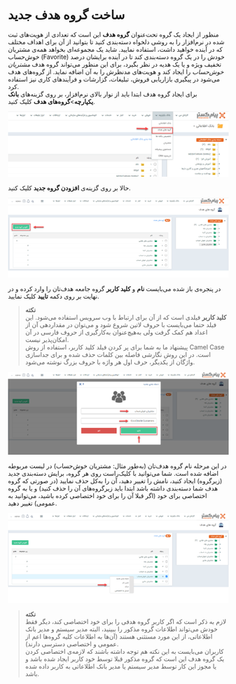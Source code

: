 # ساخت گروه هدف جدید
منظور از ایجاد یک گروه تحت‌عنوان **گروه هدف** این است که تعدادی از هویت‌های ثبت شده در نرم‌افزار را به روشی دلخواه دسته‌بندی کنید تا بتوانید از آن برای اهداف مختلف که در آینده خواهید داشت، استفاده نمایید. شاید یک مجموعه‌ای بخواهد همه‌ی مشتریان خوش‌حساب (Favorite) خودش را در یک گروه دسته‌بندی کند تا در آینده برایشان درصد تخفیف ویژه و یا یک هدیه‌ در نظر بگیرد، برای این منظور می‌تواند گروه هدف *مشتریان خوش‌حساب* را ایجاد کند و هویت‌های مدنظرش را به آن اضافه نماید. از گروه‌های هدف می‌شود در پیگیری بازاریابی فروش، تبلیغات، گزارشات و فرآیندهای کاری نیز استفاده کرد. <br>
‌برای ایجاد گروه هدف ابتدا باید از نوار بالای نرم‌افزار، بر روی گزینه‌‌های **بانک یکپارچه**>**گروه‌های هدف** کلیک کنید.<br>

![انتخاب گزینه‌ی گروه‌های هدف](SelectingTheOptionOfTargetGroups.png) 

حالا بر روی گزینه‌ی **افزودن گروه جدید** کلیک کنید.<br>

 ![ایجاد گروه هدف جدید](SelectTheOptionToAddaNewTargetGroup.png)

 در پنجره‌ی باز شده می‌بایست **نام** و **کلید کاربر** گروه جامعه هدف‌تان را وارد کرده و در نهایت بر روی دکمه **تایید** کلیک نمایید.<br>
 > **نکته**<br>
 > **کلید کاربر** فیلدی است که از آن برای ارتباط با وب سرویس استفاده می‌شود. این فیلد حتما می‌بایست با حروف لاتین شروع شود و می‌توان در مقداردهی آن از اعداد هم کمک گرفت ولی به‌هیچ‌عنوان به‌کارگیری از حروف فارسی در آن امکان‌پذیر نیست.<br>
 > پیشنهاد ما به شما برای پر کردن فیلد کلید کاربر، استفاده از روش Camel Case است. در این روش نگارشی فاصله بین کلمات حذف شده و برای جداسازی واژگان از یکدیگر، حرف اول هر واژه با حروف بزرگ نوشته می‌شود.

 ![تعریف نام گروه هدف جدید](NamingTheTargetGroup.png)

در این مرحله نام گروه هدف‌تان (به‌طور مثال: مشتریان خوش‌حساب) در لیست مربوطه اضافه شده است. شما می‌توانید با کلیک‌راست روی هر گروه، برایش دسته‌بندی جدید (زیرگروه) ایجاد کنید، نامش را تغییر دهید، آن را به‌کل حذف نمایید (در صورتی که گروه هدف شما دسته‌بندی داشته باشد ابتدا باید زیرگروه‌های آن را حذف کنید) و یا به گروه اختصاصی برای خود (اگر قبلا آن را برای خود اختصاصی کرده باشید، می‌توانید به عمومی) تغییر دهید.<br>

![گزینه‌های کلیک راست روی گروه هدف](RightClickOptionsOnTheTargetGroup.png)

> **نکته**<br>
>  لازم به ذکر است که اگر کاربر گروه هدفی را برای خود اختصاصی کند، دیگر فقط خودش می‌تواند اطلاعات گروه مذکور را ببینید، البته مدیر سیستم و مدیر بانک اطلاعاتی، از این مورد مستثنی هستند (آن‌ها به اطلاعات کلیه گروه‌ها اعم از عمومی و اختصاصی دسترسی دارند).<br>
> کاربران می‌بایست به این نکته هم توجه داشته باشند که لازمه‌ی اختصاصی کردن یک گروه هدف این است که گروه مذکور قبلا توسط خود کاربر ایجاد شده باشد و یا مجوز این کار توسط مدیر سیستم  یا مدیر بانک اطلاعاتی به کاربر داده شده باشد.
